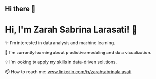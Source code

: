 ## Hi there 👋

# Hi, I'm Zarah Sabrina Larasati! 👋

✨ I'm interested in data analysis and machine learning.

🚀 I'm currently learning about predictive modeling and data visualization.

💡 I'm looking to apply my skills in data-driven solutions.

📫 How to reach me: www.linkedin.com/in/zarahsabrinalarasati
